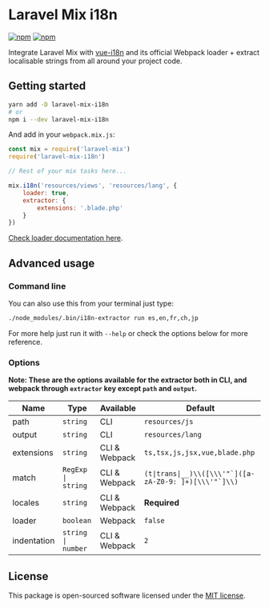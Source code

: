 # Laravel Mix i18n

[![npm](https://img.shields.io/npm/v/laravel-mix-i18n)](https://www.npmjs.com/package/laravel-mix-i18n) [![npm](https://img.shields.io/npm/dm/laravel-mix-i18n)](https://www.npmjs.com/package/laravel-mix-i18n)

Integrate Laravel Mix with [vue-i18n](https://vue-i18n.intlify.dev/) and its official Webpack loader + extract localisable strings from all around your project code.

## Getting started

```sh
yarn add -D laravel-mix-i18n
# or
npm i --dev laravel-mix-i18n
```

And add in your `webpack.mix.js`:

```js
const mix = require('laravel-mix')
require('laravel-mix-i18n')

// Rest of your mix tasks here...

mix.i18n('resources/views', 'resources/lang', {
    loader: true,
    extractor: {
        extensions: '.blade.php'
    }
})
```

[Check loader documentation here](https://github.com/intlify/bundle-tools/tree/main/packages/vue-i18n-loader#intlifyvue-i18n-loader).

## Advanced usage

### Command line

You can also use this from your terminal just type:

```sh
./node_modules/.bin/i18n-extractor run es,en,fr,ch,jp
```

For more help just run it with `--help` or check the options below for more reference.

### Options

**Note: These are the options available for the extractor both in CLI, and webpack through `extractor` key except `path` and `output`.**

| **Name**    | **Type**           | **Available** | **Default**                                                |
|-------------|--------------------|---------------|------------------------------------------------------------|
| path        | `string`           | CLI           | `resources/js`                                             |
| output      | `string`           | CLI           | `resources/lang`                                           |
| extensions  | `string`           | CLI & Webpack | `ts,tsx,js,jsx,vue,blade.php`                              |
| match       | `RegExp \| string` | CLI & Webpack | ```(t\|trans\|__)\\([\\\'"`]([a-zA-Z0-9: ]+)[\\\'"`]\\)``` |
| locales     | `string`           | CLI & Webpack | **Required**                                               |
| loader      | `boolean`          | Webpack       | `false`                                                    |
| indentation | `string \| number` | CLI & Webpack | `2`                                                        |

## License

This package is open-sourced software licensed under the [MIT license](https://opensource.org/licenses/MIT).